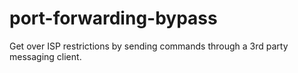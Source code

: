 # port-forwarding-bypass
Get over ISP restrictions by sending commands through a 3rd party messaging client.
